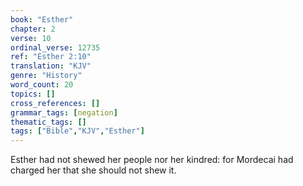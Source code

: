 ```yaml
---
book: "Esther"
chapter: 2
verse: 10
ordinal_verse: 12735
ref: "Esther 2:10"
translation: "KJV"
genre: "History"
word_count: 20
topics: []
cross_references: []
grammar_tags: [negation]
thematic_tags: []
tags: ["Bible","KJV","Esther"]
---
```

Esther had not shewed her people nor her kindred: for Mordecai had charged her that she should not shew it.
